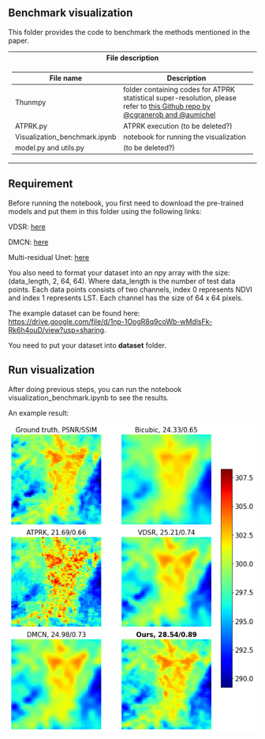 ## Benchmark visualization

This folder provides the code to benchmark the methods mentioned in the paper.

<table>
<tr><th>File description </th></tr>
<tr><td>

| File name | Description |
|-----------|-------------|
|Thunmpy|folder containing codes for ATPRK statistical super-resolution, please refer to [this Github repo by @cgranerob and @aumichel](https://github.com/cgranerob/ThUnmpy)|
|ATPRK.py|ATPRK execution (to be deleted?)|
|Visualization_benchmark.ipynb|notebook for running the visualization|
|model.py and utils.py|(to be deleted?)|

</td></tr> </table>

## Requirement
Before running the notebook, you first need to download the pre-trained models and put them in this folder using the following links:

VDSR: [here](https://drive.google.com/file/d/17OKkTVxhD4GSuSArA9bJ6Uq8WkRe1Sb1/view?usp=sharing)

DMCN: [here](https://drive.google.com/file/d/12XNOszkNoZTM3aZPwu_LbdLd1HWESwL1/view?usp=sharing)

Multi-residual Unet: [here](https://drive.google.com/file/d/1-BCc0-kj07p5FK4GbV_dzLb_0XEuKe6b/view?usp=sharing)

You also need to format your dataset into an npy array with the size: 
(data_length, 2, 64, 64).
Where data_length is the number of test data points. Each data points consists of two channels, index 0 represents NDVI and index 1 represents LST. Each channel has the size of 64 x 64 pixels.

The example dataset can be found here: https://drive.google.com/file/d/1np-1OogR8q9coWb-wMdlsFk-Rk6h4ouD/view?usp=sharing.

You need to put your dataset into **dataset** folder.

## Run visualization

After doing previous steps, you can run the notebook visualization_benchmark.ipynb to see the results.

An example result:

![Example_result](Ilustration_image.png)

